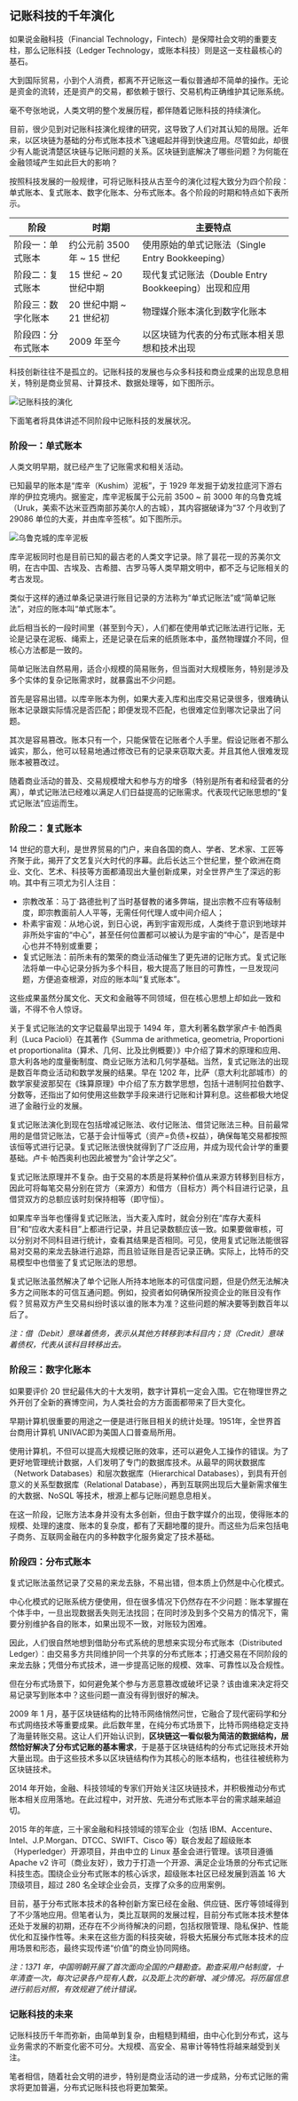 ## 记账科技的千年演化

如果说金融科技（Financial Technology，Fintech）是保障社会文明的重要支柱，那么记账科技（Ledger Technology，或账本科技）则是这一支柱最核心的基石。

大到国际贸易，小到个人消费，都离不开记账这一看似普通却不简单的操作。无论是资金的流转，还是资产的交易，都依赖于银行、交易机构正确维护其记账系统。

毫不夸张地说，人类文明的整个发展历程，都伴随着记账科技的持续演化。

目前，很少见到对记账科技演化规律的研究，这导致了人们对其认知的局限。近年来，以区块链为基础的分布式账本技术飞速崛起并得到快速应用。尽管如此，却很少有人能说清楚区块链与记账问题的关系。区块链到底解决了哪些问题？为何能在金融领域产生如此巨大的影响？

按照科技发展的一般规律，可将记账科技从古至今的演化过程大致分为四个阶段：单式账本、复式账本、数字化账本、分布式账本。各个阶段的时期和特点如下表所示。

| 阶段 | 时期 | 主要特点 |
| --- | --- | --- |
| 阶段一：单式账本 | 约公元前 3500 年 ~ 15 世纪 | 使用原始的单式记账法（Single Entry Bookkeeping） |
| 阶段二：复式账本 | 15 世纪 ~ 20 世纪中期 | 现代复式记账法（Double Entry Bookkeeping）出现和应用 |
| 阶段三：数字化账本 | 20 世纪中期 ~ 21 世纪初 | 物理媒介账本演化到数字化账本 |
| 阶段四：分布式账本 | 2009 年至今 | 以区块链为代表的分布式账本相关思想和技术出现 |

科技创新往往不是孤立的。记账科技的发展也与众多科技和商业成果的出现息息相关，特别是商业贸易、计算技术、数据处理等，如下图所示。

![记账科技的演化](_images/ledger_history.png)

下面笔者将具体讲述不同阶段中记账科技的发展状况。

### 阶段一：单式账本

人类文明早期，就已经产生了记账需求和相关活动。

已知最早的账本是“库辛（Kushim）泥板”，于 1929 年发掘于幼发拉底河下游右岸的伊拉克境内。据鉴定，库辛泥板属于公元前 3500 ~ 前 3000 年的乌鲁克城（Uruk，美索不达米亚西南部苏美尔人的古城），其内容据破译为“37 个月收到了 29086 单位的大麦，并由库辛签核”。如下图所示。

![乌鲁克城的库辛泥板](_images/kushim.png)

库辛泥板同时也是目前已知的最古老的人类文字记录。除了昙花一现的苏美尔文明，在古中国、古埃及、古希腊、古罗马等人类早期文明中，都不乏与记账相关的考古发现。

类似于这样的通过单条记录进行账目记录的方法称为“单式记账法”或“简单记账法”，对应的账本叫“单式账本”。

此后相当长的一段时间里（甚至到今天），人们都在使用单式记账法进行记账，无论是记录在泥板、绳索上，还是记录在后来的纸质账本中，虽然物理媒介不同，但核心方法都是一致的。

简单记账法自然易用，适合小规模的简易账务，但当面对大规模账务，特别是涉及多个实体的复杂记账需求时，就暴露出不少问题。

首先是容易出错。以库辛账本为例，如果大麦入库和出库交易记录很多，很难确认账本记录跟实际情况是否匹配；即便发现不匹配，也很难定位到哪次记录出了问题。

其次是容易篡改。账本只有一个，只能保管在记账者个人手里。假设记账者不那么诚实，那么，他可以轻易地通过修改已有的记录来窃取大麦。并且其他人很难发现账本被篡改过。

随着商业活动的普及、交易规模增大和参与方的增多（特别是所有者和经营者的分离），单式记账法已经难以满足人们日益提高的记账需求。代表现代记账思想的“复式记账法”应运而生。

### 阶段二：复式账本

14 世纪的意大利，是世界贸易的门户，来自各国的商人、学者、艺术家、工匠等齐聚于此，揭开了文艺复兴大时代的序幕。此后长达三个世纪里，整个欧洲在商业、文化、艺术、科技等方面都涌现出大量创新成果，对全世界产生了深远的影响。其中有三项尤为引人注目：

* 宗教改革：马丁·路德批判了当时基督教的诸多弊端，提出宗教不应有等级制度，即宗教面前人人平等，无需任何代理人或中间介绍人；
* 朴素宇宙观：从地心说，到日心说，再到宇宙观形成，人类终于意识到地球并非所处宇宙的“中心”，甚至任何位置都可以被认为是宇宙的“中心”，是否是中心也并不特别或重要；
* 复式记账法：前所未有的繁荣的商业活动催生了更先进的记账方式。复式记账法将单一中心记录分拆为多个科目，极大提高了账目的可靠性，一旦发现问题，方便追查根源，对应的账本叫“复式账本”。

这些成果虽然分属文化、天文和金融等不同领域，但在核心思想上却如此一致和谐，不得不令人惊讶。

关于复式记账法的文字记载最早出现于 1494 年，意大利著名数学家卢卡·帕西奥利（Luca Pacioli）在其著作《Summa de arithmetica, geometria, Proportioni et proportionalita（算术、几何、比及比例概要）》中介绍了算术的原理和应用、意大利各地的度量衡制度、商业记账方法和几何学基础。当然，复式记账法的出现是数百年商业活动和数学发展的结果。早在 1202 年，比萨（意大利北部城市）的数学家斐波那契在《珠算原理》中介绍了东方数学思想，包括十进制阿拉伯数字、分数等，还指出了如何使用这些数学手段来进行记账和计算利息。这些都极大地促进了金融行业的发展。

复式记账法演化到现在包括增减记账法、收付记账法、借贷记账法三种。目前最常用的是借贷记账法，它基于会计恒等式（资产=负债+权益），确保每笔交易都按照该恒等式进行记录。复式记账法很快就得到了广泛应用，并成为现代会计学的重要基础。卢卡·帕西奥利也因此被誉为“会计学之父”。

复式记账法原理并不复杂。由于交易的本质是将某种价值从来源方转移到目标方，因此可将每笔交易分别在贷方（来源方）和借方（目标方）两个科目进行记录，且借贷双方的总额应该时刻保持相等（即守恒）。

如果库辛当年也懂得复式记账法，当大麦入库时，就会分别在“库存大麦科目”和“应收大麦科目”上都进行记录，并且记录数额应该一致。如果要做审核，可以分别对不同科目进行统计，查看其结果是否相同。可见，使用复式记账法能很容易对交易的来龙去脉进行追踪，而且验证账目是否记录正确。实际上，比特币的交易模型中也借鉴了复式记账法的思想。

复式记账法虽然解决了单个记账人所持本地账本的可信度问题，但是仍然无法解决多方之间账本的可信互通问题。例如，投资者如何确保所投资企业的账目没有作假？贸易双方产生交易纠纷时该以谁的账本为准？这些问题的解决要等到数百年以后了。

*注：借（Debit）意味着债务，表示从其他方转移到本科目内；贷（Credit）意味着债权，代表从该科目转移出去。*

### 阶段三：数字化账本

如果要评价 20 世纪最伟大的十大发明，数字计算机一定会入围。它在物理世界之外开创了全新的赛博空间，为人类社会的方方面面都带来了巨大变化。

早期计算机很重要的用途之一便是进行账目相关的统计处理。1951年，全世界首台商用计算机 UNIVAC即为美国人口普查局所用。

使用计算机，不但可以提高大规模记账的效率，还可以避免人工操作的错误。为了更好地管理统计数据，人们发明了专门的数据库技术。从最早的网状数据库（Network Databases）和层次数据库（Hierarchical Databases），到具有开创意义的关系型数据库（Relational Database），再到互联网出现后大量新需求催生的大数据、NoSQL 等技术，根源上都与记账问题息息相关。

在这一阶段，记账方法本身并没有太多创新，但由于数字媒介的出现，使得账本的规模、处理的速度、账本的复杂度，都有了天翻地覆的提升。而这些为后来包括电子商务、互联网金融在内的多种数字化服务奠定了技术基础。

### 阶段四：分布式账本

复式记账法虽然记录了交易的来龙去脉，不易出错，但本质上仍然是中心化模式。

中心化模式的记账系统方便使用，但在很多情况下仍然存在不少问题：账本掌握在个体手中，一旦出现数据丢失则无法找回；在同时涉及到多个交易方的情况下，需要分别维护各自的账本，如果出现不一致，对账较为困难。

因此，人们很自然地想到借助分布式系统的思想来实现分布式账本（Distributed Ledger）：由交易多方共同维护同一个共享的分布式账本；打通交易在不同阶段的来龙去脉；凭借分布式技术，进一步提高记账的规模、效率、可靠性以及合规性。

但在分布式场景下，如何避免某个参与方恶意篡改或破坏记录？该由谁来决定将交易记录写到账本中？这些问题一直没有得到很好的解决。

2009 年 1 月，基于区块链结构的比特币网络悄然问世，它融合了现代密码学和分布式网络技术等重要成果。此后数年里，在纯分布式场景下，比特币网络稳定支持了海量转账交易。这让人们开始认识到，**区块链这一看似极为简洁的数据结构，居然恰好解决了分布式记账的基本需求**，于是基于区块链结构的分布式记账技术开始大量出现。由于这些技术多以区块链结构作为其核心的账本结构，也往往被统称为区块链技术。

2014 年开始，金融、科技领域的专家们开始关注区块链技术，并积极推动分布式账本相关应用落地。在此过程中，对开放、先进分布式账本平台的需求越来越迫切。

2015 年的年底，三十家金融和科技领域的领军企业（包括 IBM、Accenture、Intel、J.P.Morgan、DTCC、SWIFT、Cisco 等）联合发起了超级账本（Hyperledger）开源项目，并由中立的 Linux 基金会进行管理。该项目遵循 Apache v2 许可（商业友好），致力于打造一个开源、满足企业场景的分布式记账科技生态。围绕企业分布式账本的核心诉求，超级账本社区已经发展到涵盖 16 大顶级项目，超过 280 名全球企业会员，支撑了众多的应用案例。

目前，基于分布式账本技术的各种创新方案已经在金融、供应链、医疗等领域得到了不少落地应用。但笔者认为，类比互联网的发展过程，目前分布式账本技术整体还处于发展的初期，还存在不少尚待解决的问题，包括权限管理、隐私保护、性能优化和互操作性等。未来在这些方面的科技突破，将极大拓展分布式账本技术的应用场景和形态，最终实现传递“价值”的商业协同网络。

*注：1371 年，中国明朝开展了首次面向全国的户籍勘查。勘查采用户帖制度，十年清查一次，每次记录各户现有人数，以及距上次的新增、减少情况。将历届信息进行前后对照，有效规避了统计错误。*

### 记账科技的未来

记账科技历千年而弥新，由简单到复杂，由粗糙到精细，由中心化到分布式，这与业务需求的不断变化密不可分。大规模、高安全、易审计等特性将越来越受到关注。

笔者相信，随着社会文明的进步，特别是商业活动的进一步成熟，分布式记账的需求将更加普遍，分布式记账科技也将更加繁荣。
